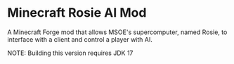 # Minecraft Rosie AI Mod
A Minecraft Forge mod that allows MSOE's supercomputer, named Rosie, to interface with a client and control a player with AI.

NOTE: Building this version requires JDK 17